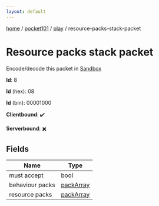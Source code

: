 ```yaml
---
layout: default
---
```


[home](/)  /  [pocket101](/protocol/pocket101)  /  [play](/protocol/pocket101/play)  /  resource-packs-stack-packet

# Resource packs stack packet

Encode/decode this packet in [Sandbox](../../../sandbox/pocket101#play.resource_packs_stack_packet)

**Id**: 8

**Id** (hex): 08

**Id** (bin): 00001000

**Clientbound**: ✔️

**Serverbound**: ✖️

## Fields

Name | Type
---|---
must accept | bool
behaviour packs | [packArray](/protocol/pocket101/arrays)
resource packs | [packArray](/protocol/pocket101/arrays)

